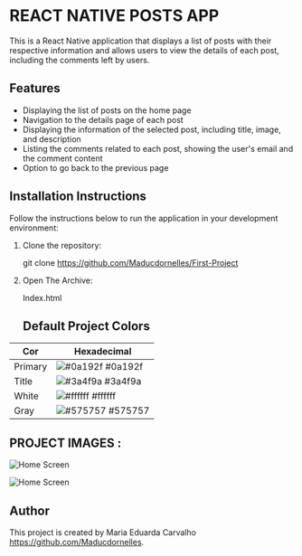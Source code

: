 # REACT NATIVE POSTS APP

This is a React Native application that displays a list of posts with their respective information and allows users to view the details of each post, including the comments left by users.

## Features

- Displaying the list of posts on the home page
- Navigation to the details page of each post
- Displaying the information of the selected post, including title, image, and description
- Listing the comments related to each post, showing the user's email and the comment content
- Option to go back to the previous page

## Installation Instructions

Follow the instructions below to run the application in your development environment:

1. Clone the repository:

  
   git clone  https://github.com/Maducdornelles/First-Project
   
2. Open The Archive:

   
   Index.html

   ## Default Project Colors

| Cor               | Hexadecimal                                                |
| ----------------- | ---------------------------------------------------------------- |
| Primary           | ![#0a192f](https://via.placeholder.com/10/32325d?text=+) #0a192f |
| Title             | ![#3a4f9a](https://via.placeholder.com/10/3a4f9a?text=+) #3a4f9a |
| White             | ![#ffffff](https://via.placeholder.com/10/ffffff?text=+) #ffffff |
| Gray              | ![#575757](https://via.placeholder.com/10/575757?text=+) #575757 |


## PROJECT IMAGES :



![Home Screen](https://cdn.discordapp.com/attachments/1091126635018858537/1130913936217210990/image.png)



![Home Screen](https://cdn.discordapp.com/attachments/1091126635018858537/1130913994354467006/image.png)

## Author

This project is created by Maria Eduarda Carvalho https://github.com/Maducdornelles.
